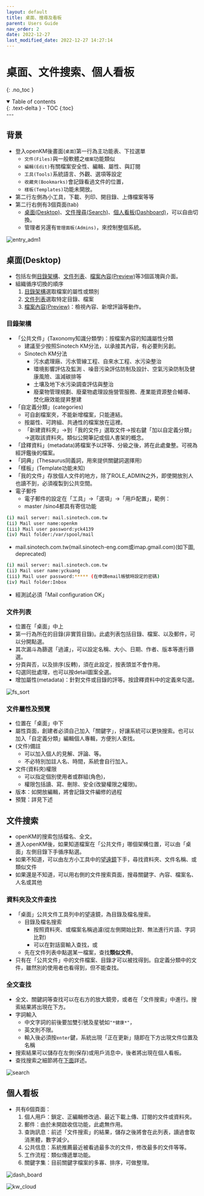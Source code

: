 ```yaml
---
layout: default
title: 桌面、搜尋及看板
parent: Users Guide
nav_order: 2
date: 2022-12-27
last_modified_date: 2022-12-27 14:27:14
---
```


# 桌面、文件搜索、個人看板

{: .no_toc }

<details open markdown="block">
  <summary>
    Table of contents
  </summary>
  {: .text-delta }
- TOC
{:toc}
</details>
---

## 背景

- 登入openKM後畫面(`桌面`)第一行為主功能表、下拉選單
  - `文件(Files)`與一般軟體之`檔案`功能類似
  - `編輯(Edit)`有關檔案安全性、編輯、屬性、與訂閱
  - `工具(Tools)`系統語言、外觀、選項等設定
  - `收藏夾(Bookmarks)`會記錄看過文件的位置，
  - `樣板(Templates)`功能未開放。
- 第二行左側為小工具，下載、列印、開目錄、上傳檔案等等
- 第二行右側有3個頁面(tab)
  - [桌面(Desktop)](#桌面desktop)、[文件搜尋(Search)](#文件搜索)、[個人看板(Dashboard)](#個人看板)，可以自由切換。
  - 管理者另還有`管理面板(Admins)`，來控制整個系統。

![entry_adm1](https://github.com/sinotec2/openKM/blob/gh-pages/assets/image/entry_adm1.png?raw=true)

## 桌面(Desktop)

- 包括左側[目錄架構](#目錄架構)、[文件列表](#文件列表)、[檔案內容(Preview)](#文件屬性及預覽)等3個區塊與介面。
- 組織循序切換的順序
  1. [目錄架構](#目錄架構)選取檔案的屬性或類別
  2. [文件列表](#文件列表)選取特定目錄、檔案
  3. [檔案內容(Preview)](#文件屬性及預覽)：檢視內容、新增評論等動作。

### 目錄架構

- 「公共文件」(Taxonomy知識分類學)：按檔案內容的知識屬性分類 
  - 建議至少按照Sinotech KM分法，以承接其內容，有必要則另創。
  - Sinotech KM分法
    - 污水處理廠、污水管線工程、自來水工程、水污染整治
    - 環境影響評估及監測 、噪音污染評估防制及設計、空氣污染防制及健康風險、溫減碳排等
    - 土壤及地下水污染調查評估與整治
    - 廢棄物管理規劃、廢棄物處理設施營管服務、產業能資源整合輔導、焚化廠效能提昇整建 
- 「自定義分類」(categories)
  - 可自創檔案夾，不能新增檔案，只能連結。
  - 按屬性、可跨組、共通性的檔案放在這裡。
  - 「新建資料夾」→到「我的文件」選取文件→按右鍵「加以自定義分類」→選取該資料夾。類似公開筆記或個人書架的概念。
- 「詮釋資料」(metadata)將檔案予以評等、分級之後，將在此處彙整。可視為經評鑑後的檔案。
- 「詞典」(Thesaurus同義詞，用來提供關鍵詞選擇用)
- 「樣板」(Template功能未知)
- 「我的文件」存放個人文件的地方，除了ROLE_ADMIN之外，即使開放別人也讀不到，必須複製到公共空間。
- 電子郵件
  - 電子郵件的設定在「工具」→「選項」→「用戶配置」，範例：
  - master /sino4都具有寄信功能

```bash
(i) mail server: mail.sinotech.com.tw
(ii) Mail user name:openkm
(iii) Mail user password:yck4139
(iv) Mail folder:/var/spool/mail
```

- mail.sinotech.com.tw(mail.sinotech-eng.com或imap.gmail.com)(如下圖, deprecated)

```bash
(i) mail server: mail.sinotech.com.tw
(ii) Mail user name:yckuang
(iii) Mail user password:***** (在申請email帳號時設定的密碼)
(iv) Mail folder:Inbox
```

- 經測試必須「Mail configuration OK」

### 文件列表

- 位置在「桌面」中上
- 第一行為所在的目錄(非實質目錄)。此處列表包括目錄、檔案、以及郵件，可以分開點選。
- 其次漏斗為篩選「過濾」，可以設定名稱、大小、日期、作者、版本等進行篩選。
- 分頁與否，以及排序(反轉)，須在此設定，按表頭並不會作用。
- 勾選同批處理，也可以按detail圖案全選。
- 增加屬性(metadata)：針對文件或目錄的評等。按詮釋資料中的定義來勾選。

![fs_sort](https://github.com/sinotec2/openKM/blob/gh-pages/assets/image/download.png?raw=true)

### 文件屬性及預覽

- 位置在「桌面」中下
- 屬性頁面，創建者必須自己加入「關鍵字」，好讓系統可以更快搜索。也可以加入「自定義分類」編輯個人專輯，方便別人查找。
- (文件)備註
  - 可以加入個人的見解、評論、等。
  - 不必特別加註人名、時間，系統會自行加入。
- 文件(資料夾)權限
  - 可以指定個別使用者或群組(角色)，
  - 權限包括讀、寫、刪除、安全(改變權限之權限)。
- 版本：如開放編輯，將會記錄文件編修的過程
- 預覽：詳見下述

## 文件搜索

- openKM的搜索包括檔名、全文。
- 進入openKM後，如果知道檔案在「公共文件」哪個架構位置，可以由「桌面」左側目錄下手循序點選。
- 如果不知道，可以由左方小工具中的[望遠鏡](#目錄及檔名搜索)下手，尋找資料夾、文件名稱、或類似文件
- 如果還是不知道，可以用右側的文件搜索頁面，搜尋關鍵字、內容、檔案名、人名或其他

### 資料夾及文件查找

- 「桌面」公共文件工具列中的望遠鏡，為目錄及檔名搜索。
  - 目錄及檔名搜索
    - 按照資料夾、或檔案名稱過濾(從左側開始比對、無法進行片語、字詞比對)
    - 可以在對話窗輸入查找，或
  - 先在文件列表中點選某一檔案，查找**類似文件**。
- 只有在「公共文件」中的文件檔案、目錄才可以被找得到。自定義分類中的文件，雖然別的使用者也看得到，但不能查找。

### 全文查找

- 全文、關鍵詞等查找可以在右方的放大鏡旁，或者在「文件搜索」中進行。搜索結果將出現在下方。
- 字詞輸入
  - 中文字詞的前後要加雙引號及星號如`"*健康*"`，
  - 英文則不限。
  - 輸入後必須按`enter`鍵，系統出現「正在更新」隨即在下方出現文件位置及名稱
- 搜索結果可以儲存在左側(保存)或用戶消息中，後者將出現在個人看板。
- 查找搜索之細節將在[下面]()詳述。

![search](https://github.com/sinotec2/openKM/blob/gh-pages/assets/image/search.png?raw=true)

## 個人看板

- 共有6個頁面：
  1. 個人用戶：鎖定、正編輯修改過、最近下載上傳、訂閱的文件或資料夾。
  2. 郵件：由於未開啟收信功能，此處無作用。
  3. 查詢訊息：前述「文件搜索」的結果，儲存之後將會在此列表，讀過會取消黑體，數字減少。
  4. 公共信息：系統推薦最近被看過最多次的文件，修改最多的文件等等。
  5. 工作流程：類似傳遞單功能。
  6. 關鍵字集：目前關鍵字檔案的多寡、排序，可做整理。

![dash_board](https://github.com/sinotec2/openKM/blob/gh-pages/assets/image/dash_board.png?raw=true)

![kw_cloud](https://github.com/sinotec2/openKM/blob/gh-pages/assets/image/kw_cloud.png?raw=true)